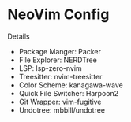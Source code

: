 # NeoVim Config
Details
- Package Manger: Packer
- File Explorer: NERDTree
- LSP: lsp-zero-nvim
- Treesitter: nvim-treesitter
- Color Scheme: kanagawa-wave
- Quick File Switcher: Harpoon2
- Git Wrapper: vim-fugitive
- Undotree: mbbill/undotree
